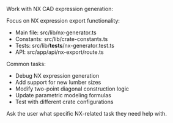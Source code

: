 Work with NX CAD expression generation:

Focus on NX expression export functionality:

- Main file: src/lib/nx-generator.ts
- Constants: src/lib/crate-constants.ts
- Tests: src/lib/**tests**/nx-generator.test.ts
- API: src/app/api/nx-export/route.ts

Common tasks:

- Debug NX expression generation
- Add support for new lumber sizes
- Modify two-point diagonal construction logic
- Update parametric modeling formulas
- Test with different crate configurations

Ask the user what specific NX-related task they need help with.
